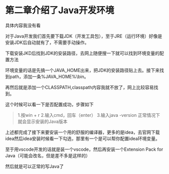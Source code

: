 # 第二章介绍了Java开发环境

具体内容我没有看

对于Java开发我们首先要下载JDK（开发工具包），至于JRE（运行环境）好像是安装JDK后自动就有了，不需要手动操作。

下载安装JKD后找到JDK的安装路径，去网上随便搜一下就可以找到环境变量的配置方法

环境变量的话是先搞一个JAVA_HOME出来，把JDK的安装路径贴上去。接下来找到path，添加一条%JAVA_HOME%\bin。

再然后就是添加一个CLASSPATH,classpath内容我就不放了，网上比较容易找到。

这个时候可以看一下是否配置成功，步骤如下

> 1.按win + r
2.输入cmd，回车（enter）
3.输入java -version 正常情况下就会显示安装的Java版本


上述都完成了接下来要安装一个用的舒服的编译器，更多的是idea，去官网下载idea然后idea安装时候看一下勾选，那里有一个是可以帮你配置idea环境变量。

至于用vscode开发的话就是装一个vscode，然后再安装一个Extension Pack for Java（可能会改名，但是差不多是这样的）

然后就是可以正常的写Java了
